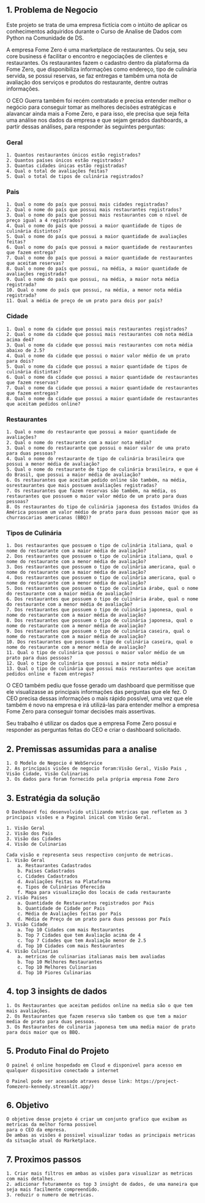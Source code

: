 ## 1. Problema de Negocio

Este projeto se trata de uma empresa fictícia com o intúito de aplicar os conhecimentos adquiridos durante o Curso de Analise de Dados com Python na Comunidade de DS. 

A empresa Fome Zero é uma marketplace de restaurantes. Ou seja, seu core business é facilitar o encontro e negociações de clientes e restaurantes. Os restaurantes fazem o cadastro dentro da plataforma da Fome Zero, que disponibiliza informações como endereço, tipo de culinária servida, se possui reservas, se faz entregas e também uma nota de avaliação dos serviços e produtos do restaurante, dentre outras informações.

O CEO Guerra também foi recém contratado e precisa entender melhor o negócio para conseguir tomar as melhores decisões estratégicas e alavancar ainda mais a Fome Zero, e para isso, ele precisa que seja feita uma análise nos dados da empresa e que sejam gerados dashboards, a partir dessas análises, para responder às seguintes perguntas:

### Geral
    1. Quantos restaurantes únicos estão registrados?
    2. Quantos países únicos estão registrados?
    3. Quantas cidades únicas estão registradas?
    4. Qual o total de avaliações feitas?
    5. Qual o total de tipos de culinária registrados?

### Pais
    1. Qual o nome do país que possui mais cidades registradas?
    2. Qual o nome do país que possui mais restaurantes registrados?
    3. Qual o nome do país que possui mais restaurantes com o nível de preço igual a 4 registrados?
    4. Qual o nome do país que possui a maior quantidade de tipos de culinária distintos?
    5. Qual o nome do país que possui a maior quantidade de avaliações feitas?
    6. Qual o nome do país que possui a maior quantidade de restaurantes que fazem entrega?
    7. Qual o nome do país que possui a maior quantidade de restaurantes que aceitam reservas?
    8. Qual o nome do país que possui, na média, a maior quantidade de avaliações registrada?
    9. Qual o nome do país que possui, na média, a maior nota média registrada?
    10. Qual o nome do país que possui, na média, a menor nota média registrada?
    11. Qual a média de preço de um prato para dois por país?

### Cidade
    1. Qual o nome da cidade que possui mais restaurantes registrados?
    2. Qual o nome da cidade que possui mais restaurantes com nota média acima de4?
    3. Qual o nome da cidade que possui mais restaurantes com nota média abaixo de 2.5?
    4. Qual o nome da cidade que possui o maior valor médio de um prato para dois?
    5. Qual o nome da cidade que possui a maior quantidade de tipos de culinária distintas?
    6. Qual o nome da cidade que possui a maior quantidade de restaurantes que fazem reservas?
    7. Qual o nome da cidade que possui a maior quantidade de restaurantes que fazem entregas?
    8. Qual o nome da cidade que possui a maior quantidade de restaurantes que aceitam pedidos online?

### Restaurantes
    1. Qual o nome do restaurante que possui a maior quantidade de avaliações?
    2. Qual o nome do restaurante com a maior nota média?
    3. Qual o nome do restaurante que possui o maior valor de uma prato para duas pessoas?
    4. Qual o nome do restaurante de tipo de culinária brasileira que possui a menor média de avaliação?
    5. Qual o nome do restaurante de tipo de culinária brasileira, e que é do Brasil, que possui a maior média de avaliação?
    6. Os restaurantes que aceitam pedido online são também, na média, osrestaurantes que mais possuem avaliações registradas?
    7. Os restaurantes que fazem reservas são também, na média, os restaurantes que possuem o maior valor médio de um prato para duas pessoas?
    8. Os restaurantes do tipo de culinária japonesa dos Estados Unidos da América possuem um valor médio de prato para duas pessoas maior que as churrascarias americanas (BBQ)?

### Tipos de Culinária
    1. Dos restaurantes que possuem o tipo de culinária italiana, qual o nome do restaurante com a maior média de avaliação?
    2. Dos restaurantes que possuem o tipo de culinária italiana, qual o nome do restaurante com a menor média de avaliação?
    3. Dos restaurantes que possuem o tipo de culinária americana, qual o nome do restaurante com a maior média de avaliação?
    4. Dos restaurantes que possuem o tipo de culinária americana, qual o nome do restaurante com a menor média de avaliação?
    5. Dos restaurantes que possuem o tipo de culinária árabe, qual o nome do restaurante com a maior média de avaliação?
    6. Dos restaurantes que possuem o tipo de culinária árabe, qual o nome do restaurante com a menor média de avaliação?
    7. Dos restaurantes que possuem o tipo de culinária japonesa, qual o nome do restaurante com a maior média de avaliação?
    8. Dos restaurantes que possuem o tipo de culinária japonesa, qual o nome do restaurante com a menor média de avaliação?
    9. Dos restaurantes que possuem o tipo de culinária caseira, qual o nome do restaurante com a maior média de avaliação?
    10. Dos restaurantes que possuem o tipo de culinária caseira, qual o nome do restaurante com a menor média de avaliação?
    11. Qual o tipo de culinária que possui o maior valor médio de um prato para duas pessoas?
    12. Qual o tipo de culinária que possui a maior nota média?
    13. Qual o tipo de culinária que possui mais restaurantes que aceitam pedidos online e fazem entregas?

O CEO também pediu que fosse gerado um dashboard que permitisse que ele visualizasse as principais informações das perguntas que ele fez. O CEO precisa dessas informações o mais rápido possível, uma vez que ele também é novo na empresa e irá utilizá-las para entender melhor a empresa Fome Zero para conseguir tomar decisões mais assertivas.

Seu trabalho é utilizar os dados que a empresa Fome Zero possui e responder as perguntas feitas do CEO e criar o dashboard solicitado.

## 2. Premissas assumidas para a analise
	1. O Modelo de Negocio é WebService
	2. As principais visões de negocio foram:Visão Geral, Visão Pais , Visão Cidade, Visão Culinarias
	3. Os dados para foram fornecido pela própria empresa Fome Zero

## 3. Estratégia da solução
	O Dashboard foi desenvolvido utilizando metricas que refletem as 3 principais visões e a Paginal inical com Visão Geral.

	1. Visão Geral
	2. Visão dos Pais
	3. Visão das Cidades
	4. Visão de Culinarias
	
	Cada visão e representa seus respectivo conjunto de metricas.
	1. Visão Geral
		a. Restaurantes Cadastrados
		b. Países Cadastrados
		c. Cidades Cadastrados
		d. Avaliações Feitas na Plataforma
		e. Tipos de Culinárias Oferecida
		f. Mapa para visualização dos locais de cada restaurante
	2. Visão Paises
		a. Quantidade de Restaurantes registrados por Pais
		b. Quantidade de Cidade por Pais
		c. Média de Avaliações feitas por País
		d. Média de Preço de um prato para duas pessoas por País
	3. Visão Cidade
		a. Top 10 Cidades com mais Restaurantes
		b. Top 7 Cidades que tem Avaliação acima de 4
		c. Top 7 Cidades que tem Avaliação menor de 2.5
		d. Top 10 Cidades com mais Restaurantes
	4. Visão Culinarias
		a. metricas de culinarias italianas mais bem avaliadas
		b. Top 10 Melhores Restaurantes
		c. Top 10 Melhores Culinarias
		d. Top 10 Piores Culinarias

## 4. top 3 insights de dados
	1. Os Restaurantes que aceitam pedidos online na media são o que tem mais avaliações.
	2. Os Restaurantes que fazem reserva são tambem os que tem a maior media de prato para duas pessoas.
	3. Os Restaurantes de culinaria japonesa tem uma media maior de prato para dois maior que os BBQ.

## 5. Produto Final do Projeto
	O painel é online hospedado em Cloud e disponivel para acesso em qualquer dispositivo conectado a internet
	
	O Painel pode ser acessado atraves desse link: https://project-fomezero-kennedy.streamlit.app/)

## 6. Objetivo
	O objetive desse projeto é criar um conjunto grafico que exibam as metricas da melhor forma possivel
	para o CEO da empresa.
	De ambas as visões é possivel visualizar todas as principais metricas da situação atual do Marketplace.

## 7. Proximos passos
	1. Criar mais filtros em ambas as visões para visualizar as metricas com mais detalhes.
	2. adicionar futuramente os top 3 insight de dados, de uma maneira que seja mais facilmente compreendido.
	3. reduzir o numero de metricas.
